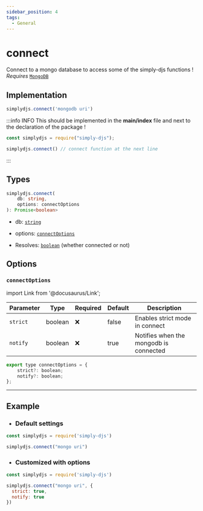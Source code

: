 ```yaml
---
sidebar_position: 4
tags:
  - General
---
```


# connect

Connect to a mongo database to access some of the simply-djs functions ! *Requires* [`MongoDB`](https://mongodb.com.md)

## Implementation

```js
simplydjs.connect('mongodb uri')
```

:::info INFO
This should be implemented in the **main/index** file and next to the declaration of the package !

```js title=index.js
const simplydjs = require("simply-djs");

simplydjs.connect() // connect function at the next line
```

:::


## Types

```ts
simplydjs.connect(
	db: string,
	options: connectOptions
): Promise<boolean>
```

- db: [`string`](https://developer.mozilla.org/en-US/docs/Web/JavaScript/Reference/Global_Objects/String)
- options: [`connectOptions`](#connectoptions)

- Resolves: [`boolean`](https://developer.mozilla.org/en-US/docs/Web/JavaScript/Reference/Global_Objects/Boolean) (whether connected or not)

## Options

### `connectOptions`

import Link from '@docusaurus/Link';

| Parameter | Type | Required | Default    | Description |
| --------- | ----- | -------- | -------- | ---------- |
| `strict` | <Link to="https://developer.mozilla.org/en-US/docs/Web/JavaScript/Reference/Global_Objects/Boolean">boolean</Link>       | ❌ | false | Enables strict mode in connect |
| `notify` | <Link to="https://developer.mozilla.org/en-US/docs/Web/JavaScript/Reference/Global_Objects/Boolean">boolean</Link>         | ❌        | true  | Notifies when the mongodb is connected |

```js
export type connectOptions = {
	strict?: boolean;
	notify?: boolean;
};
```


-----------------

## Example

- ### Default settings

```js title="connect.js"
const simplydjs = require('simply-djs')

simplydjs.connect("mongo uri")
```

- ### Customized with options

```js title="connect.js"
const simplydjs = require('simply-djs')

simplydjs.connect("mongo uri", {
  strict: true,
  notify: true
})
```
